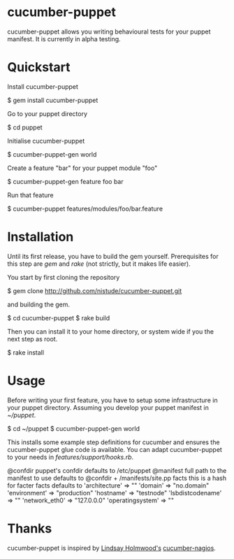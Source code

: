 # cucumber-puppet

cucumber-puppet allows you writing behavioural tests for your puppet manifest.
It is currently in alpha testing.

# Quickstart

Install cucumber-puppet

  $ gem install cucumber-puppet

Go to your puppet directory

  $ cd puppet

Initialise cucumber-puppet

  $ cucumber-puppet-gen world

Create a feature "bar" for your puppet module "foo"

  $ cucumber-puppet-gen feature foo bar

Run that feature

  $ cucumber-puppet features/modules/foo/bar.feature

# Installation

Until its first release, you have to build the gem yourself. Prerequisites
for this step are *gem* and *rake* (not strictly, but it makes life easier).

You start by first cloning the repository

  $ gem clone http://github.com/nistude/cucumber-puppet.git

and building the gem.

  $ cd cucumber-puppet
  $ rake build

Then you can install it to your home directory, or system wide if you the next
step as root.

  $ rake install

# Usage

Before writing your first feature, you have to setup some infrastructure in
your puppet directory. Assuming you develop your puppet manifest in *~/puppet*.

  $ cd ~/puppet
  $ cucumber-puppet-gen world

This installs some example step definitions for cucumber and ensures the
cucumber-puppet glue code is available. You can adapt cucumber-puppet to your
needs in *features/support/hooks.rb*.

  @confdir	puppet's confdir
		defaults to /etc/puppet
  @manifest	full path to the manifest to use
		defaults to @confdir + /manifests/site.pp
  facts		this is a hash for facter facts
		defaults to
			'architecture' => ""
			'domain' => "no.domain"
			'environment' => "production"
			'hostname' => "testnode"
			'lsbdistcodename' => ""
			'network_eth0' => "127.0.0.0"
			'operatingsystem' => ""

# Thanks

cucumber-puppet is inspired by
[Lindsay Holmwood's](http://holmwood.id.au/~lindsay/)
[cucumber-nagios](http://auxesis.github.com/cucumber-nagios/).
